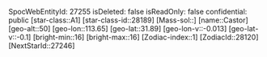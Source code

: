 ﻿---
location: [31.89,113.65,50]
type: Station
tags:
- astro/Star

---
SpocWebEntityId: 27255
isDeleted: false
isReadOnly: false
confidential: public
[star-class::A1]
[star-class-id::28189]
[Mass-sol::]
[name::Castor]
[geo-alt::50]
[geo-lon::113.65]
[geo-lat::31.89]
[geo-lon-v::-0.013]
[geo-lat-v::-0.1]
[bright-min::16]
[bright-max::16]
[Zodiac-index::1]
[ZodiacId::28120]
[NextStarId::27246]

